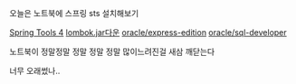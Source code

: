 오늘은 노트북에 스프링 sts 설치해보기

[Spring Tools 4]([https://spring.io/tools3/sts/all](https://spring.io/tools3/sts/all))
[lombok.jar다운](https://projectlombok.org/download)
[oracle/express-edition](https://www.oracle.com/technetwork/database/database-technologies/express-edition/downloads/index.html)
[oracle/sql-developer](https://www.oracle.com/technetwork/developer-tools/sql-developer/downloads/index.html)

노트북이 정말정말 정말 정말 정말 많이느려진걸 새삼 깨닫는다 

너무 오래썼나..
<!--stackedit_data:
eyJoaXN0b3J5IjpbLTMxOTU1NDE4LDMzNDgxMzI4MiwxNTMwOT
AyODIxLC03NDg3MTQ3MjZdfQ==
-->